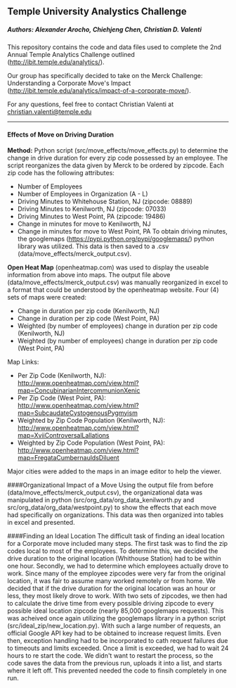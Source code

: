 ## Temple University Analystics Challenge
##### Authors: Alexander Arocho, Chiehjeng Chen, Christian D. Valenti


This repository contains the code and data files used to complete the 2nd Annual Temple Analytics Challenge outlined (http://ibit.temple.edu/analytics/).

Our group has specifically decided to take on the Merck Challenge: Understanding a Corporate Move's Impact (http://ibit.temple.edu/analytics/impact-of-a-corporate-move/).

For any questions, feel free to contact Christian Valenti at christian.valenti@temple.edu

------

#### Effects of Move on Driving Duration
**Method:** Python script (src/move_effects/move_effects.py) to determine the change in drive duration for every zip code possessed by an employee. The script reorganizes the data given by Merck to be ordered by zipcode. Each zip code has the following attributes:
* Number of Employees
* Number of Employees in Organization (A - L)
* Driving Minutes to Whitehouse Station, NJ (zipcode: 08889)
* Driving Minutes to Kenilworth, NJ (zipcode: 07033)
* Driving Minutes to West Point, PA (zipcode: 19486)
* Change in minutes for move to Kenilworth, NJ
* Change in minutes for move to West Point, PA
To obtain driving minutes, the googlemaps (https://pypi.python.org/pypi/googlemaps/) python library was utilized. This data is then saved to a .csv (data/move_effects/merck_output.csv).

**Open Heat Map** (openheatmap.com) was used to display the useable information from above into maps.
The output file above (data/move_effects/merck_output.csv) was manually reorganized in excel to a format that could be understood by the openheatmap website.
Four (4) sets of maps were created:
* Change in duration per zip code (Kenilworth, NJ)
* Change in duration per zip code (West Point, PA)
* Weighted (by number of employees) change in duration per zip code (Kenilworth, NJ)
* Weighted (by number of employees) change in duration per zip code (West Point, PA)

Map Links:
* Per Zip Code (Kenilworth, NJ): http://www.openheatmap.com/view.html?map=ConcubinarianIntercommunionXenic
* Per Zip Code (West Point, PA): http://www.openheatmap.com/view.html?map=SubcaudateCystogenousPygmyism
* Weighted by Zip Code Population (Kenilworth, NJ): http://www.openheatmap.com/view.html?map=XviiControversalLallations
* Weighted by Zip Code Population (West Point, PA): http://www.openheatmap.com/view.html?map=FregataCumbernauldsDiluent

Major cities were added to the maps in an image editor to help the viewer.

####Organizational Impact of a Move
Using the output file from  before (data/move_effects/merck_output.csv), the organizational data was manipulated in python (src/org_data/org_data_kenilworth.py and src/org_data/org_data/westpoint.py) to show the effects that each move had specifically on organizations. This data was then organized into tables in excel and presented.

####Finding an Ideal Location
The difficult task of finding an ideal location for a Corporate move included many steps. 
The first task was to find the zip codes local to most of the employees. To determine this, we decided the drive duration to the original location (Whithouse Station) had to be within one hour.
Secondly, we had to determine which employees actually drove to work. Since many of the employee zipcodes were very far from the original location, it was fair to assume many worked remotely or from home. We decided that if the drive duration for the original location was an hour or less, they most likely drove to work.
With two sets of zipcodes, we then had to calculate the drive time from every possible driving zipcode to every possible ideal location zipcode (nearly 85,000 googlemaps requests). This was acheived once again utilizing the googlemaps library in a python script (src/ideal_zip/new_location.py). With such a large number of requests, an official Google API key had to be obtained to increase request limits. Even then, exception handling had to be incorporated to cath request failures due to timeouts and limits exceeded. Once a limit is exceeded, we had to wait 24 hours to re start the code. We didn't want to restart the process, so the code saves the data from the previous run, uploads it into a list, and starts where it left off. This prevented needed the code to finsih completely in one run.

